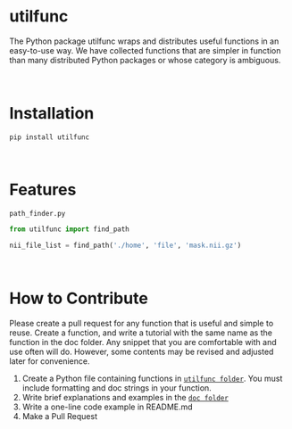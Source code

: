 # utilfunc
The Python package utilfunc wraps and distributes useful functions in an easy-to-use way. We have collected functions that are simpler in function than many distributed Python packages or whose category is ambiguous.

<br>

# Installation
```
pip install utilfunc
```

<br>

# Features
`path_finder.py` <Br>
```python
from utilfunc import find_path

nii_file_list = find_path('./home', 'file', 'mask.nii.gz')
```

<br>

# How to Contribute
Please create a pull request for any function that is useful and simple to reuse. Create a function, and write a tutorial with the same name as the function in the doc folder. Any snippet that you are comfortable with and use often will do. However, some contents may be revised and adjusted later for convenience.

1. Create a Python file containing functions in [`utilfunc folder`](). You must include formatting and doc strings in your function.
2. Write brief explanations and examples in the [`doc folder`]()
3. Write a one-line code example in README.md
5. Make a Pull Request
